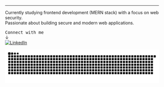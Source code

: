 ---
Currently studying frontend development (MERN stack) with a focus on web security. </br>
Passionate about building secure and modern web applications.

  <kbd>Connect with me</kbd>
  <br>↓<br>
  <a href="https://www.linkedin.com/in/hampus-von-horn-4b75918a/">
    <img src="https://img.shields.io/badge/LinkedIn-0077B5?style=for-the-badge&logo=linkedin&logoColor=white" alt="LinkedIn"/>
  </a>
</p>

<picture>
  <source media="(prefers-color-scheme: dark)" srcset="https://raw.githubusercontent.com/hampusvh/hampusvh/main/dist/github-snake-dark.svg" />
  <source media="(prefers-color-scheme: light)" srcset="https://raw.githubusercontent.com/hampusvh/hampusvh/main/dist/github-snake.svg" />
  <img alt="github-snake" src="https://raw.githubusercontent.com/hampusvh/hampusvh/main/dist/github-snake.svg" />
</picture>

